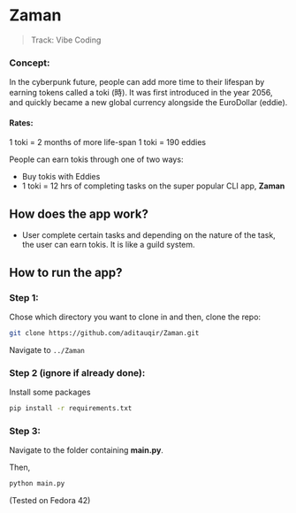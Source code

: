 # Zaman

>Track:
>Vibe Coding

### Concept:

In the cyberpunk future, people can add more time to their lifespan by earning tokens called a toki (時). It was first introduced in the year 2056, and quickly became a new global currency alongside the EuroDollar (eddie).
#### Rates:

1 toki = 2 months of more life-span
1 toki = 190 eddies
  
People can earn tokis through one of two ways:

- Buy tokis with Eddies
- 1 toki = 12 hrs of completing tasks on the super popular CLI app, **Zaman**

## How does the app work?

- User complete certain tasks and depending on the nature of the task, the user can earn tokis. It is like a guild system.

## How to run the app?

### Step 1:

Chose which directory you want to clone in and then, clone the repo:

```bash
git clone https://github.com/aditauqir/Zaman.git
```

Navigate to `../Zaman`

### Step 2 (ignore if already done): 

Install some packages

```bash
pip install -r requirements.txt
```

### Step 3:

Navigate to the folder containing **main.py**.

Then,

```bash
python main.py
```

(Tested on Fedora 42)
